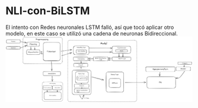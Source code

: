 # NLI-con-BiLSTM
El intento con Redes neuronales LSTM falló, así que tocó aplicar otro modelo, en este caso se utilizó una cadena de neuronas Bidireccional.
![Texto alternativo](./Cambio_diagrama.png)

